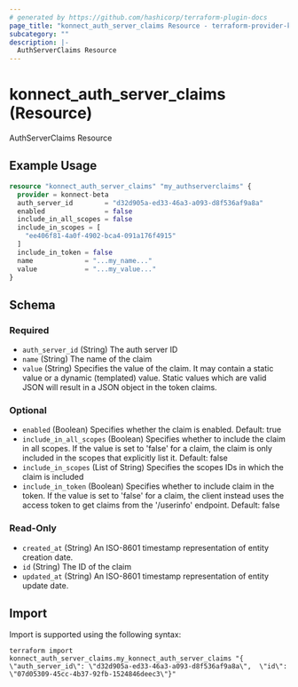 ```yaml
---
# generated by https://github.com/hashicorp/terraform-plugin-docs
page_title: "konnect_auth_server_claims Resource - terraform-provider-konnect-beta"
subcategory: ""
description: |-
  AuthServerClaims Resource
---
```


# konnect_auth_server_claims (Resource)

AuthServerClaims Resource

## Example Usage

```terraform
resource "konnect_auth_server_claims" "my_authserverclaims" {
  provider = konnect-beta
  auth_server_id        = "d32d905a-ed33-46a3-a093-d8f536af9a8a"
  enabled               = false
  include_in_all_scopes = false
  include_in_scopes = [
    "ee406f81-4a0f-4902-bca4-091a176f4915"
  ]
  include_in_token = false
  name             = "...my_name..."
  value            = "...my_value..."
}
```

<!-- schema generated by tfplugindocs -->
## Schema

### Required

- `auth_server_id` (String) The auth server ID
- `name` (String) The name of the claim
- `value` (String) Specifies the value of the claim. It may contain a static value or a dynamic (templated) value. Static values which are valid JSON will result in a JSON object in the token claims.

### Optional

- `enabled` (Boolean) Specifies whether the claim is enabled. Default: true
- `include_in_all_scopes` (Boolean) Specifies whether to include the claim in all scopes. If the value is set to 'false' for a claim, the claim is only included in the scopes that explicitly list it. Default: false
- `include_in_scopes` (List of String) Specifies the scopes IDs in which the claim is included
- `include_in_token` (Boolean) Specifies whether to include claim in the token. If the value is set to 'false' for a claim, the client instead uses the access token to get claims from the '/userinfo' endpoint. Default: false

### Read-Only

- `created_at` (String) An ISO-8601 timestamp representation of entity creation date.
- `id` (String) The ID of the claim
- `updated_at` (String) An ISO-8601 timestamp representation of entity update date.

## Import

Import is supported using the following syntax:

```shell
terraform import konnect_auth_server_claims.my_konnect_auth_server_claims "{ \"auth_server_id\": \"d32d905a-ed33-46a3-a093-d8f536af9a8a\",  \"id\": \"07d05309-45cc-4b37-92fb-1524846deec3\"}"
```
